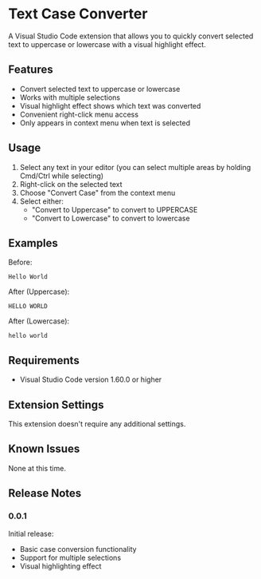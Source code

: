 # Text Case Converter

A Visual Studio Code extension that allows you to quickly convert selected text to uppercase or lowercase with a visual highlight effect.

## Features

- Convert selected text to uppercase or lowercase
- Works with multiple selections
- Visual highlight effect shows which text was converted
- Convenient right-click menu access
- Only appears in context menu when text is selected

## Usage

1. Select any text in your editor (you can select multiple areas by holding Cmd/Ctrl while selecting)
2. Right-click on the selected text
3. Choose "Convert Case" from the context menu
4. Select either:
   - "Convert to Uppercase" to convert to UPPERCASE
   - "Convert to Lowercase" to convert to lowercase

## Examples

Before:
```
Hello World
```

After (Uppercase):
```
HELLO WORLD
```

After (Lowercase):
```
hello world
```

## Requirements

- Visual Studio Code version 1.60.0 or higher

## Extension Settings

This extension doesn't require any additional settings.

## Known Issues

None at this time.

## Release Notes

### 0.0.1

Initial release:
- Basic case conversion functionality
- Support for multiple selections
- Visual highlighting effect
